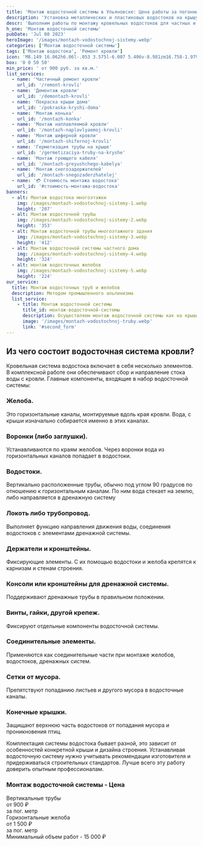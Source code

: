 ```yaml
---
title: 'Монтаж водосточной системы в Ульяновске: Цена работы за погонный.м.'
description: 'Установка металлических и пластиковых водостоков на крышу под ключ. Цена от 900 руб. за м. Звоните!'
descr: 'Выполним работы по монтажу кровельных водостоков для частных и юридических лиц.'
h_one: 'Монтаж водосточной системы'
pubDate: 'Jul 08 2023'
heroImage: '/images/montazh-vodostochnoj-sistemy.webp'
categories: ['Монтаж водосточной системы']
tags: ['Монтаж водостока', 'Ремонт кровли']
icon: 'M8.149 16.062h6.06l-.053 3.575l-6.007 5.406v-8.981zm16.758-1.979L1 35.169L3.52 38l21.485-18.954L46.486 38L49 35.169L25.097 14.083L25 14l-.093.083z'
box: '0 0 50 50'
min_price: ' от 900 руб. за кв.м.'
list_services:
  - name: 'Частичный ремонт кровли'
    url_id: '/remont-krovli'
  - name: 'Демонтаж кровли'
    url_id: '/demontazh-krovli'
  - name: 'Покраска крыши дома'
    url_id: '/pokraska-kryshi-doma'
  - name: 'Монтаж конька'
    url_id: '/montazh-konka'
  - name: 'Монтаж наплавляемой кровли'
    url_id: '/montazh-naplavlyaemoj-krovli'
  - name: 'Монтаж шиферной кровли'
    url_id: '/montazh-shifernoj-krovli'
  - name: 'Герметизация трубы на крыше'
    url_id: '/germetizaciya-truby-na-kryshe'
  - name: 'Монтаж греющего кабеля'
    url_id: '/montazh-greyushchego-kabelya'
  - name: 'Монтаж снегозадержателей'
    url_id: '/montazh-snegozaderzhatelej'
  - name: '💳 Стоимость монтажа водостока'
    url_id: '#стоимость-монтажа-водостока'
banners:
  - alt: Монтаж водостока многоэтажки
    img: /images/montazh-vodostochnoj-sistemy-1.webp
    height: '207'
  - alt: Монтаж водосточной трубы
    img: /images/montazh-vodostochnoj-sistemy-2.webp
    height: '353'
  - alt: Монтаж водосточной трубы многоэтажного здания
    img: /images/montazh-vodostochnoj-sistemy-3.webp
    height: '412'
  - alt: Монтаж водосточной системы частного дома
    img: /images/montazh-vodostochnoj-sistemy-4.webp
    height: '324'
  - alt: монтаж водосточных желобов
    img: /images/montazh-vodostochnoj-sistemy-5.webp
    height: '224'
our_service:
  title: Монтаж водосточных труб и желобов
  description: Методом промышленного альпинизма
  list_service:
    - title: Монтаж водосточной системы
      title_id: монтаж-водосточной-системы
      description: Осуществляем монтаж водосточной системы как на крыши частных коттеджей, так и на кровли многоквартирных домов, офисных зданий и промышленных сооружений.
      image: '/images/montazh-vodostochnoj-truby.webp'
      link: '#second_form'
---
```


## Из чего состоит водосточная система кровли?

Кровельная система водостока включает в себя несколько элементов. В комплексной работе они обеспечивают сбор и направление стока воды с кровли. Главные компоненты, входящие в набор водосточной системы:

### Желоба.

Это горизонтальные каналы, монтируемые вдоль края кровли. Вода, с крыши изначально собирается именно в этих каналах.

### Воронки (либо заглушки).

Устанавливаются по краям желобов. Через воронки вода из горизонтальных каналов попадает в водостоки.

### Водостоки.

Вертикально расположенные трубы, обычно под углом 90 градусов по отношению к горизонтальным каналам. По ним вода стекает на землю, либо направляется в дренажную систему

### Локоть либо трубопровод.

Выполняет функцию направления движения воды, соединения водостоков с элементами дренажной системы.

### Держатели и кронштейны.

Фиксирующие элементы. С их помощью водостоки и желоба крепятся к карнизам и стенам строения.

### Консоли или кронштейны для дренажной системы.

Поддерживают дренажные трубы в правильном положении.

### Винты, гайки, другой крепеж.

Фиксируют отдельные компоненты водосточной системы.

### Соединительные элементы.

Применяются как соединительные части при монтаже желобов, водостоков, дренажных систем.

### Сетки от мусора.

Препятствуют попаданию листьев и другого мусора в водосточные каналы.

### Конечные крышки.

Защищают верхнюю часть водостоков от попадания мусора и проникновения птиц.

Комплектация системы водостока бывает разной, это зависит от особенностей конкретной крыши и дизайна строения. Устанавливая водосточную систему нужно учитывать рекомендации изготовителя и придерживаться строительных стандартов. Лучше всего эту работу доверить опытным профессионалам.

<div id="стоимость-монтажа-водостока" class="gradientBg mx-auto my-4 max-w-full rounded-xl p-14 text-center shadow-lg"><h3 class="flex justify-center px-4 pt-6 font-bold lg:text-xl"><div class="text-white">Монтаж водосточной системы - Цена</div></h3><div class="flex flex-wrap justify-center gap-4 py-4"><div class="flex max-w-[350px] flex-col gap-2 rounded-xl bg-gray-200 bg-opacity-30 p-6 text-white shadow-md backdrop-blur-lg backdrop-filter"><div class="text-sm font-semibold">Вертикальные трубы</div><div class="text-3xl font-semibold tracking-tight">от 900 ₽</div><div class="font-normal">за пог. метр</div></div><div class="flex max-w-[500px] flex-col gap-2 rounded-xl bg-gray-200 bg-opacity-30 p-6 text-white shadow-md backdrop-blur-lg backdrop-filter"><div class="text-sm font-semibold">Горизонтальные желоба</div><div class="text-3xl font-semibold tracking-tight">от 1 500 ₽</div><div class="font-normal">за пог. метр</div></div></div><div class="flex justify-center pb-6">Минимальный объем работ - 15 000 ₽</div></div>
